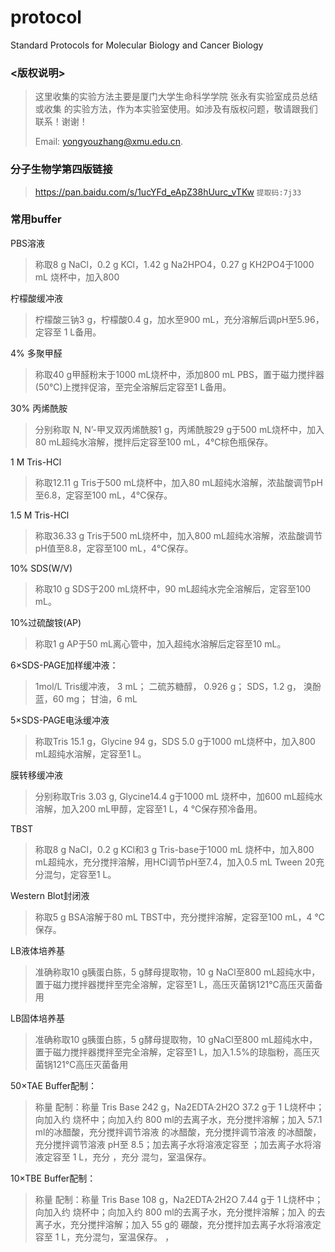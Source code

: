 # protocol
Standard Protocols for Molecular Biology and Cancer Biology

### <版权说明>

> 这里收集的实验方法主要是厦门大学生命科学学院 张永有实验室成员总结或收集
> 的实验方法，作为本实验室使用。如涉及有版权问题，敬请跟我们联系！谢谢！
>
> Email: yongyouzhang@xmu.edu.cn.



### 分子生物学第四版链接

>   https://pan.baidu.com/s/1ucYFd_eApZ38hUurc_vTKw
>   `提取码:7j33`

### 常用buffer

PBS溶液

> 称取8 g NaCl，0.2 g KCl，1.42 g Na2HPO4，0.27 g KH2PO4于1000 mL 烧杯中，加入800

 柠檬酸缓冲液

> 柠檬酸三钠3 g，柠檬酸0.4 g，加水至900 mL，充分溶解后调pH至5.96，定容至 1 L备用。

4% 多聚甲醛

> 称取40 g甲醛粉末于1000 mL烧杯中，添加800 mL PBS，置于磁力搅拌器(50℃)上搅拌促溶，至完全溶解后定容至1 L备用。

30% 丙烯酰胺

> 分别称取 N, N’-甲叉双丙烯酰胺1 g，丙烯酰胺29 g于500 mL烧杯中，加入80 mL超纯水溶解，搅拌后定容至100 mL，4℃棕色瓶保存。

1 M Tris-HCl

> 称取12.11 g Tris于500 mL烧杯中，加入80 mL超纯水溶解，浓盐酸调节pH至6.8，定容至100 mL，4℃保存。

1.5 M Tris-HCl

> 称取36.33 g Tris于500 mL烧杯中，加入800 mL超纯水溶解，浓盐酸调节pH值至8.8，定容至100 mL，4℃保存。

10% SDS(W/V)

> 称取10 g SDS于200 mL烧杯中，90 mL超纯水完全溶解后，定容至100 mL。

10%过硫酸铵(AP)

> 称取1 g AP于50 mL离心管中，加入超纯水溶解后定容至10 mL。

6×SDS-PAGE加样缓冲液：

> 1mol/L Tris缓冲液， 3 mL； 二硫苏糖醇， 0.926 g； SDS，1.2 g， 溴酚蓝，60 mg； 甘油，6 mL

 5×SDS-PAGE电泳缓冲液

> 称取Tris 15.1 g，Glycine 94 g，SDS 5.0 g于1000 mL烧杯中，加入800 mL超纯水溶解，定容至1 L。     

膜转移缓冲液

> 分别称取Tris 3.03 g, Glycine14.4 g于1000 mL 烧杯中，加600 mL超纯水溶解，加入200 mL甲醇，定容至1 L，4 ℃保存预冷备用。        

TBST

> 称取8 g NaCl，0.2 g KCl和3 g Tris-base于1000 mL 烧杯中，加入800 mL超纯水，充分搅拌溶解，用HCl调节pH至7.4，加入0.5 mL Tween 20充分混匀，定容至1 L。

Western Blot封闭液

> 称取5 g BSA溶解于80 mL TBST中，充分搅拌溶解，定容至100 mL，4 ℃保存。

 LB液体培养基

> 准确称取10 g胰蛋白胨，5 g酵母提取物，10 g NaCl至800 mL超纯水中，置于磁力搅拌器搅拌至完全溶解，定容至1 L，高压灭菌锅121℃高压灭菌备用

LB固体培养基

> 准确称取10 g胰蛋白胨，5 g酵母提取物，10 gNaCl至800 mL超纯水中，置于磁力搅拌器搅拌至完全溶解，定容至1 L，加入1.5%的琼脂粉，高压灭菌锅121℃高压灭菌备用

50×TAE Buffer配制：

> 称量 配制：称量 Tris Base 242 g，Na2EDTA·2H2O 37.2 g于 1 L烧杯中；向加入约 烧杯中；向加入约 800 ml的去离子水，充分搅拌溶解；加入 57.1 ml的冰醋酸，充分搅拌调节溶液 的冰醋酸，充分搅拌调节溶液 的冰醋酸，充分搅拌调节溶液 pH至 8.5；加去离子水将溶液定容至 ；加去离子水将溶液定容至 1 L，充分 ，充分 混匀，室温保存。

10×TBE Buffer配制：

> 称量 配制：称量 Tris Base 108 g，Na2EDTA·2H2O 7.44 g于 1 L烧杯中；向加入约 烧杯中；向加入约 800 ml的去离子水，充分搅拌溶解；加入 的去离子水，充分搅拌溶解；加入 55 g的 硼酸，充分搅拌加去离子水将溶液定容至 1 L，充分混匀，室温保存。 ，
>             